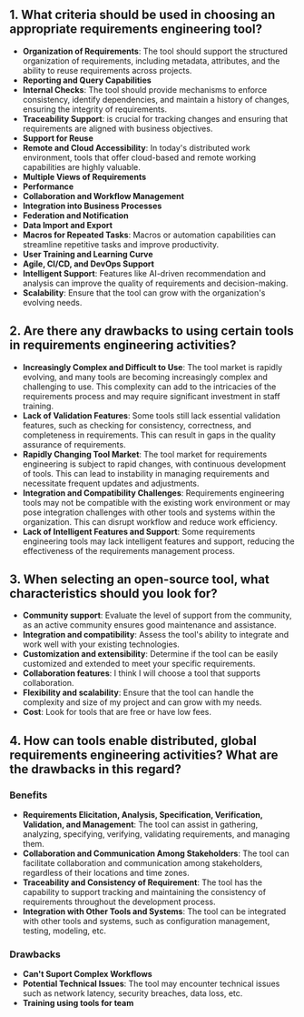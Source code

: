 ## 1. What criteria should be used in choosing an appropriate requirements engineering tool?
- **Organization of Requirements**: The tool should support the structured organization of requirements, including metadata, attributes, and the ability to reuse requirements across projects.
- **Reporting and Query Capabilities**
- **Internal Checks**: The tool should provide mechanisms to enforce consistency, identify dependencies, and maintain a history of changes, ensuring the integrity of requirements.
- **Traceability Support**: is crucial for tracking changes and ensuring that requirements are aligned with business objectives.
- **Support for Reuse**
- **Remote and Cloud Accessibility**: In today's distributed work environment, tools that offer cloud-based and remote working capabilities are highly valuable.
- **Multiple Views of Requirements**
- **Performance**
- **Collaboration and Workflow Management**
- **Integration into Business Processes**
- **Federation and Notification**
- **Data Import and Export**
- **Macros for Repeated Tasks**: Macros or automation capabilities can streamline repetitive tasks and improve productivity.
- **User Training and Learning Curve**
- **Agile, CI/CD, and DevOps Support**
- **Intelligent Support**: Features like AI-driven recommendation and analysis can improve the quality of requirements and decision-making.
- **Scalability**: Ensure that the tool can grow with the organization's evolving needs.
## 2. Are there any drawbacks to using certain tools in requirements engineering activities?
- **Increasingly Complex and Difficult to Use**: The tool market is rapidly evolving, and many tools are becoming increasingly complex and challenging to use. This complexity can add to the intricacies of the requirements process and may require significant investment in staff training.
- **Lack of Validation Features**: Some tools still lack essential validation features, such as checking for consistency, correctness, and completeness in requirements. This can result in gaps in the quality assurance of requirements.
- **Rapidly Changing Tool Market**: The tool market for requirements engineering is subject to rapid changes, with continuous development of tools. This can lead to instability in managing requirements and necessitate frequent updates and adjustments.
- **Integration and Compatibility Challenges**: Requirements engineering tools may not be compatible with the existing work environment or may pose integration challenges with other tools and systems within the organization. This can disrupt workflow and reduce work efficiency.
- **Lack of Intelligent Features and Support**: Some requirements engineering tools may lack intelligent features and support, reducing the effectiveness of the requirements management process.
## 3. When selecting an open-source tool, what characteristics should you look for?
- **Community support**: Evaluate the level of support from the community, as an active community ensures good maintenance and assistance.
- **Integration and compatibility**: Assess the tool's ability to integrate and work well with your existing technologies.
- **Customization and extensibility**: Determine if the tool can be easily customized and extended to meet your specific requirements.
- **Collaboration features**: I think I will choose a tool that supports collaboration.
- **Flexibility and scalability**: Ensure that the tool can handle the complexity and size of my project and can grow with my needs.
- **Cost**: Look for tools that are free or have low fees.
## 4. How can tools enable distributed, global requirements engineering activities? What are the drawbacks in this regard?
### Benefits
- **Requirements Elicitation, Analysis, Specification, Verification, Validation, and Management**: The tool can assist in gathering, analyzing, specifying, verifying, validating requirements, and managing them.
- **Collaboration and Communication Among Stakeholders**: The tool can facilitate collaboration and communication among stakeholders, regardless of their locations and time zones.
- **Traceability and Consistency of Requirement**: The tool has the capability to support tracking and maintaining the consistency of requirements throughout the development process.
- **Integration with Other Tools and Systems**: The tool can be integrated with other tools and systems, such as configuration management, testing, modeling, etc.
### Drawbacks
- **Can't Suport Complex Workflows**
- **Potential Technical Issues**: The tool may encounter technical issues such as network latency, security breaches, data loss, etc.
- **Training using tools for team**


